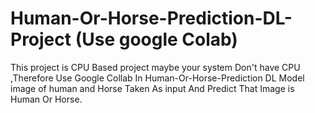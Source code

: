 # Human-Or-Horse-Prediction-DL-Project (Use google Colab)
This project is CPU Based project maybe your system Don't have CPU ,Therefore Use Google Collab
In Human-Or-Horse-Prediction DL Model image of human and Horse Taken As input And Predict That Image is Human Or Horse. 
